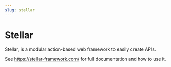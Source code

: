 ```yaml
---
slug: stellar
---
```


# Stellar

Stellar, is a modular action-based web framework to easily create APIs.

See https://stellar-framework.com/ for full documentation and how to use it.

